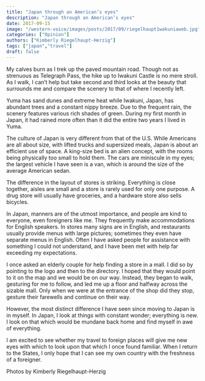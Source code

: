 ```yaml
---
title: "Japan through an American’s eyes"
description: "Japan through an American’s eyes"
date: 2017-09-15
image: "/western-voice/images/posts/2017/09/riegelhaupt1wakuniaweb.jpg"
categories: ["Opinion"]
authors: ["Kimberly Riegelhaupt-Herzig"]
tags: ["japan","travel"]
draft: false
---
```

My calves burn as I trek up the paved mountain road. Though not as strenuous as Telegraph Pass, the hike up to Iwakuni Castle is no mere stroll. As I walk, I can’t help but take second and third looks at the beauty that surrounds me and compare the scenery to that of where I recently left.

Yuma has sand dunes and extreme heat while Iwakuni, Japan, has abundant trees and a constant nippy breeze. Due to the frequent rain, the scenery features various rich shades of green. During my first month in Japan, it had rained more often than it did the entire two years I lived in Yuma.

The culture of Japan is very different from that of the U.S. While Americans are all about size, with lifted trucks and supersized meals, Japan is about an efficient use of space. A king-size bed is an alien concept, with the rooms being physically too small to hold them. The cars are miniscule in my eyes; the largest vehicle I have seen is a van, which is around the size of the average American sedan.

The difference in the layout of stores is striking. Everything is close together, aisles are small and a store is rarely used for only one purpose. A drug store will usually have groceries, and a hardware store also sells bicycles.

In Japan, manners are of the utmost importance, and people are kind to everyone, even foreigners like me. They frequently make accommodations for English speakers. In stores many signs are in English, and restaurants usually provide menus with large pictures; sometimes they even have separate menus in English. Often I have asked people for assistance with something I could not understand, and I have been met with help far exceeding my expectations.

I once asked an elderly couple for help finding a store in a mall. I did so by pointing to the logo and then to the directory. I hoped that they would point to it on the map and we would be on our way. Instead, they began to walk, gesturing for me to follow, and led me up a floor and halfway across the sizable mall. Only when we were at the entrance of the shop did they stop, gesture their farewells and continue on their way.

However, the most distinct difference I have seen since moving to Japan is in myself. In Japan, I look at things with constant wonder; everything is new. I look on that which would be mundane back home and find myself in awe of everything.

I am excited to see whether my travel to foreign places will give me new eyes with which to look upon that which I once found familiar. When I return to the States, I only hope that I can see my own country with the freshness of a foreigner.

Photos by Kimberly Riegelhaupt-Herzig